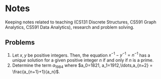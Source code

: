 # Notes

Keeping notes related to teaching (CS131 Discrete Structures, CS591 Graph Analytics, CS591 Data Analytics), research and problem solving.

## Problems 

1.  Let $x,y$ be positive integers. Then, the equation $x^{-1}-y^{-1}=n^{-1}$ has a *unique* solution for a given positive integer $n$ if and only if $n$ is a prime. 
2. Determine the term $a_{1984}$ where $a_0=1821, a_1=1912,\ldots,a_{n+2} = \frac{a_{n+1}+1}{a_n}$. 
